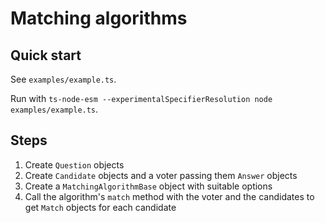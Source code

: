 # Matching algorithms

## Quick start

See `examples/example.ts`.

Run with `ts-node-esm --experimentalSpecifierResolution node examples/example.ts`.

## Steps

1. Create `Question` objects
2. Create `Candidate` objects and a voter passing them `Answer` objects
3. Create a `MatchingAlgorithmBase` object with suitable options
4. Call the algorithm's `match` method with the voter and the candidates
   to get `Match` objects for each candidate
